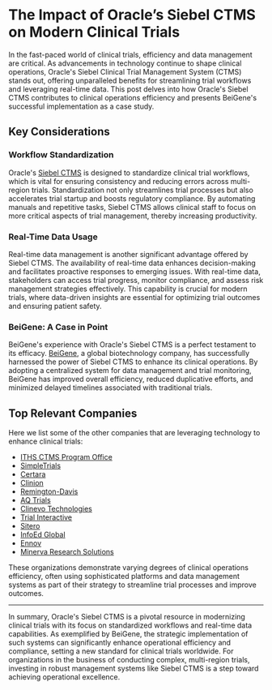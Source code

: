 # The Impact of Oracle’s Siebel CTMS on Modern Clinical Trials

In the fast-paced world of clinical trials, efficiency and data management are critical. As advancements in technology continue to shape clinical operations, Oracle's Siebel Clinical Trial Management System (CTMS) stands out, offering unparalleled benefits for streamlining trial workflows and leveraging real-time data. This post delves into how Oracle's Siebel CTMS contributes to clinical operations efficiency and presents BeiGene's successful implementation as a case study. 

## Key Considerations

### Workflow Standardization

Oracle's [Siebel CTMS](/dir/oracle) is designed to standardize clinical trial workflows, which is vital for ensuring consistency and reducing errors across multi-region trials. Standardization not only streamlines trial processes but also accelerates trial startup and boosts regulatory compliance. By automating manuals and repetitive tasks, Siebel CTMS allows clinical staff to focus on more critical aspects of trial management, thereby increasing productivity.

### Real-Time Data Usage

Real-time data management is another significant advantage offered by Siebel CTMS. The availability of real-time data enhances decision-making and facilitates proactive responses to emerging issues. With real-time data, stakeholders can access trial progress, monitor compliance, and assess risk management strategies effectively. This capability is crucial for modern trials, where data-driven insights are essential for optimizing trial outcomes and ensuring patient safety.

### BeiGene: A Case in Point

BeiGene's experience with Oracle's Siebel CTMS is a perfect testament to its efficacy. [BeiGene](/dir/oracle), a global biotechnology company, has successfully harnessed the power of Siebel CTMS to enhance its clinical operations. By adopting a centralized system for data management and trial monitoring, BeiGene has improved overall efficiency, reduced duplicative efforts, and minimized delayed timelines associated with traditional trials.

## Top Relevant Companies

Here we list some of the other companies that are leveraging technology to enhance clinical trials:

- [ITHS CTMS Program Office](/dir/iths_ctms_program_office)
- [SimpleTrials](/dir/simpletrials)
- [Certara](/dir/certara)
- [Clinion](/dir/clinion)
- [Remington-Davis](/dir/remington-davis)
- [AQ Trials](/dir/aq_trials)
- [Clinevo Technologies](/dir/clinevo_technologies)
- [Trial Interactive](/dir/trial_interactive)
- [Sitero](/dir/sitero)
- [InfoEd Global](/dir/infoed_global)
- [Ennov](/dir/ennov)
- [Minerva Research Solutions](/dir/minerva_research_solutions)

These organizations demonstrate varying degrees of clinical operations efficiency, often using sophisticated platforms and data management systems as part of their strategy to streamline trial processes and improve outcomes. 

---

In summary, Oracle's Siebel CTMS is a pivotal resource in modernizing clinical trials with its focus on standardized workflows and real-time data capabilities. As exemplified by BeiGene, the strategic implementation of such systems can significantly enhance operational efficiency and compliance, setting a new standard for clinical trials worldwide. For organizations in the business of conducting complex, multi-region trials, investing in robust management systems like Siebel CTMS is a step toward achieving operational excellence.